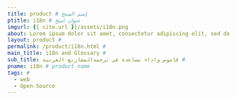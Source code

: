 ```yaml
---
title: product # إسم المنتج
ptitle: i18n # عنوان امنج
imgurl: {{ site.url }}/assets/i18n.png
about: Lorem ipsum dolor sit amet, consectetur adipiscing elit, sed do eiusmod tempor incididunt ut labore et dolore magna aliqua. Ut enim ad minim veniam, quis nostrud exercitation ullamco laboris nisi ut aliquip ex ea commodo consequat. Duis aute irure dolor in reprehenderit in voluptate velit esse cillum dolore eu fugiat nulla pariatur. Excepteur sint occaecat cupidatat non proident, sunt in culpa qui officia deserunt mollit anim id est laborum. # الوصف الكامل
layout: product #
permalink: /product/i18n.html #
main_title: i18n and Glossary #
sub_title: قاموس واداء مساعدة في ترجمةالمشاريع العربية #
pname: i18n # product name
tags: #
  - web
  - Open-Source
---
```

